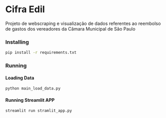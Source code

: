 # Cifra Edil
Projeto de webscraping e visualização de dados referentes ao reembolso de gastos dos vereadores da Câmara Municipal de São Paulo

### Installing
```bash
pip install -r requirements.txt
```

### Running
#### Loading Data
```bash
python main_load_data.py
```

#### Running Streamlit APP
```bash
streamlit run stramlit_app.py
```
